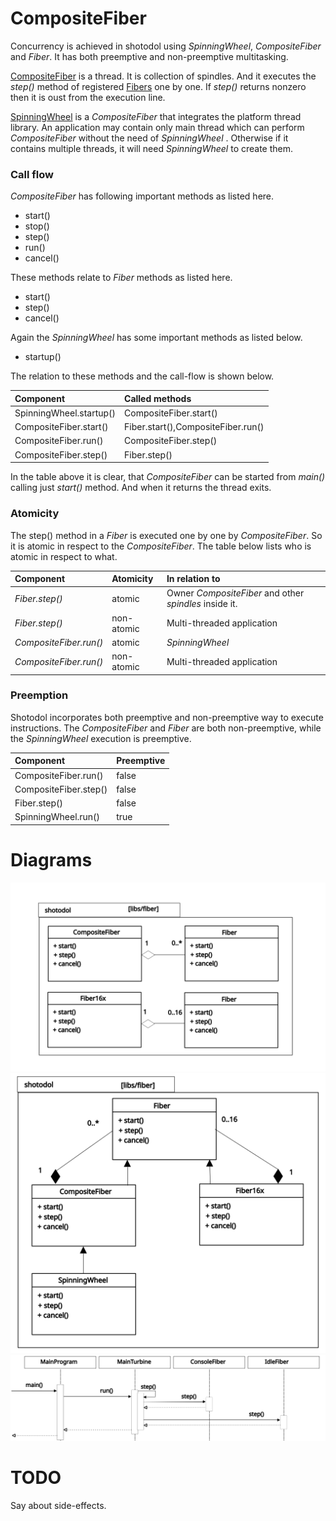 CompositeFiber
==========

Concurrency is achieved in shotodol using _SpinningWheel_, _CompositeFiber_ and _Fiber_. It has both preemptive and non-preemptive multitasking. 

[CompositeFiber](vsrc/propeller.vala) is a thread. It is collection of spindles. And it executes the _step()_ method of registered [Fibers](vsrc/spindle.vala) one by one. If _step()_ returns nonzero then it is oust from the execution line. 

[SpinningWheel](../spinningwheel/vsrc/SpinningWheel.vala) is a _CompositeFiber_ that integrates the platform thread library. An application may contain only main thread which can perform _CompositeFiber_ without the need of _SpinningWheel_ . Otherwise if it contains multiple threads, it will need _SpinningWheel_ to create them. 

### Call flow

_CompositeFiber_ has following important methods as listed here. 

- start()
- stop()
- step()
- run()
- cancel()

These methods relate to _Fiber_ methods as listed here.

- start()
- step()
- cancel()

Again the _SpinningWheel_ has some important methods as listed below.

- startup()

The relation to these methods and the call-flow is shown below.

| Component | Called methods |
|:--------------- |:-------|
|SpinningWheel.startup() | CompositeFiber.start() |
|CompositeFiber.start() | Fiber.start(),CompositeFiber.run() |
|CompositeFiber.run() | CompositeFiber.step() |
|CompositeFiber.step() | Fiber.step() |

In the table above it is clear, that _CompositeFiber_ can be started from _main()_ calling just _start()_ method. And when it returns the thread exits.

### Atomicity

The step() method in a _Fiber_ is executed one by one by _CompositeFiber_. So it is atomic in respect to the _CompositeFiber_. The table below lists who is atomic in respect to what.

| Component | Atomicity | In relation to |
|:----------------|:-------------|:------------------|
|_Fiber.step()_|atomic|Owner _CompositeFiber_ and other _spindles_ inside it.|
|_Fiber.step()_|non-atomic|Multi-threaded application|
|_CompositeFiber.run()_|atomic|_SpinningWheel_|
|_CompositeFiber.run()_|non-atomic|Multi-threaded application |

### Preemption

Shotodol incorporates both preemptive and non-preemptive way to execute instructions. The _CompositeFiber_ and _Fiber_ are both non-preemptive, while the _SpinningWheel_ execution is preemptive. 

| Component | Preemptive |
|:----------------|:---------------|
| CompositeFiber.run() | false |
| CompositeFiber.step() | false |
| Fiber.step() | false |
| SpinningWheel.run() | true |

Diagrams
=========

![Fiber class diagram](../../docs/diagrams/fiber_class_diagram.svg)
![Fiber hierarchy](../../docs/diagrams/fiber_hierarchy.svg)
![sd : shotodol main](../../docs/diagrams/sd_main.svg)

TODO
======

Say about side-effects.

